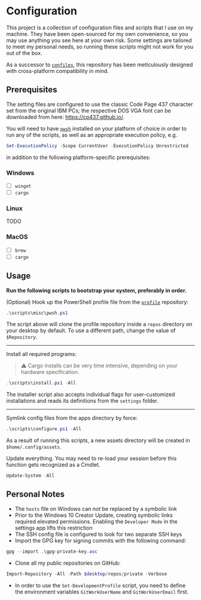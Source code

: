# Configuration

This project is a collection of configuration files and scripts that I use on my
machine. They have been open-sourced for my own convenience, so you may use
anything you see here at your own risk. Some settings are tailored to meet my
personal needs, so running these scripts might not work for you out of the box.

As a successor to
[`confiles`](https://github.com/StefanGreve/confiles),
this repository has been meticulously designed with cross-platform compatibility
in mind.

## Prerequisites

The setting files are configured to use the classic Code Page 437 character set
from the original IBM PCs; the respective DOS VGA font can be downloaded from here:
<https://cp437.github.io/>.

You will need to have [`pwsh`](https://github.com/PowerShell/PowerShell) installed
on your platform of choice in order to run any of the scripts, as well as an
appropriate execution policy, e.g.

```powershell
Set-ExecutionPolicy -Scope CurrentUser -ExecutionPolicy Unrestricted
```

in addition to the following platform-specific prerequisites:

### Windows

- [ ] `winget`
- [ ] `cargo`

### Linux

TODO

### MacOS

- [ ] `brew`
- [ ] `cargo`

## Usage

**Run the following scripts to bootstrap your system, preferably in order.**

(Optional) Hook up the PowerShell profile file from the
[`profile`](https://github.com/StefanGreve/profile)
repository:

```powershell
.\scripts\misc\pwsh.ps1
```

The script above will clone the profile repository inside a `repos` directory on
your desktop by default. To use a different path, change the value of `$Repository`.

---

Install all required programs:

> ⚠ Cargo installs can be very time intensive, depending on your hardware specification.

```powershell
.\scripts\install.ps1 -All
```

The installer script also accepts individual flags for user-customized installations
and reads its definitions from the `settings` folder.

---

Symlink config files from the apps directory by force:

```powershell
.\scripts\configure.ps1 -All
```

As a result of running this scripts, a new assets directory will be created in
`$home/.config/assets`.

Update everything. You may need to re-load your session before this function gets
recognized as a Cmdlet.

```powershell
Update-System -All
```

## Personal Notes

- The `hosts` file on Windows can *not* be replaced by a symbolic link
- Prior to the Windows 10 Creator Update, creating symbolic links required elevated
  permissions. Enabling the `Developer Mode` in the settings app lifts this restriction
- The SSH config file is configured to look for two separate SSH keys
- Import the GPG key for signing commits with the following command:

```powershell
gpg --import .\gpg-private-key.asc
```

- Clone all my public repositories on GitHub:

```powershell
Import-Repository -All -Path $desktop/repos/private -Verbose
```

- In order to use the `Set-DevelopmentProfile` script, you need to define the
  environment variables `GitWorkUserName` and `GitWorkUserEmail` first.
